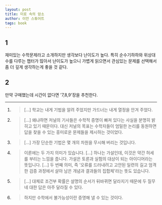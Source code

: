 ```yaml
---
layout: post
title: 미로 속의 암소
author: 이언 스튜어트
tags: book
---
```


## 1
재미있는 수학문제라고 소개하지만 생각보다 난이도가 높다. 특히 순수기하하와 위상대수를 다루는 챕터가 많아서 난이도가 높으니 가볍게 읽으면서 관심있는 문제를 선택해서 좀 더 깊게 생각하는게 좋을 것 같다.

## 2
만약 구매했는데 시간이 없다면 '7,8,9'장을 추천한다.

----

1. > [...] 학교는 내게 기법을 알려 주었지만 가드너는 내게 열정을 안겨 주었다.

2. > [...] 왜냐하면 저널의 기사들은 수학적 증명이 빠져 있다는 사실을 분명히 밝히고 있기 때문이다. 대신 저널의 목표는 수학자들이 엄밀한 논리를 동원하면 답을 찾을 수 있는 흥미로운 문제들을 제시하는 것이었다.

3. > [...] 가장 단순한 기법은 몇 개의 차원을 무시해 버리는 것입니다.

4. > 이론에는 두 가지 의미가 있습니다. [...] 하나는 가설인데, 이것은 약간 허세를 부리는 느낌을 줍니다. 가설은 토론과 실험의 대상이 되는 아이디어라는 뜻입니다. [...] 두 번째 의미, 즉 '오류를 드러내려고 고안된 일련의 길고 엄격한 검증 과정에서 살아 남은 개념과 결과들의 집합체'라는 뜻도 있습니다.

5. > [...] 대체로 조건부 확률은 설명의 순서가 뒤바뀌면 달라지기 때문에 두 질무네 대한 답은 아주 달라질 수 있다.

6. > 하지만 수학에서 불가능성이란 증명해 낼 수 있는 것이다.


